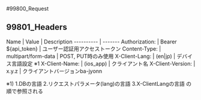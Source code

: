 #99800_Request

## 99801_Headers
Name | Value | Description
---------- | -------
Authorization: | Bearer ${api_token} | ユーザー認証用アクセストークン
Content-Type: | multipart/form-data | POST, PUT時のみ使用
X-Client-Lang: | (en\|jp) | デバイス言語設定 ※1
X-Client-Name: | (ios_app) | クライアント名 
X-Client-Version: | x.y.z | クライアントバージョンba-jyonn

※1) 1.DBの言語 2.リクエストパラメータ(lang)の言語 3.X-ClientLangの言語 の順で参照される
